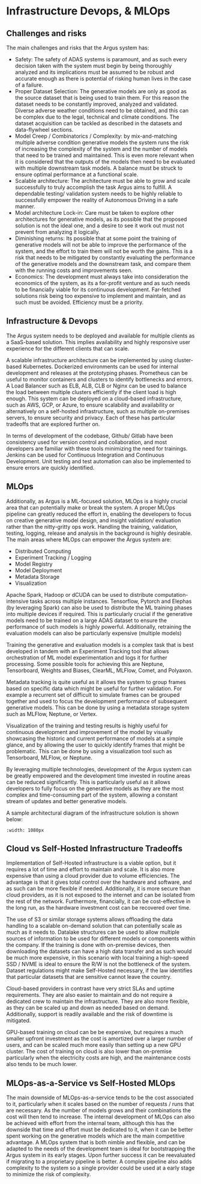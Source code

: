 
# Infrastructure Devops, & MLOps


## Challenges and risks

The main challenges and risks that the Argus system has:

- Safety: The safety of ADAS systems is paramount, and as such every decision taken with the system must begin by being thoroughly analyzed and its implications must be assumed to be robust and accurate enough as there is potential of risking human lives in the case of a failure.
- Proper Dataset Selection: The generative models are only as good as the source dataset that is being used to train them. For this reason the dataset needs to be constantly improved, analyzed and validated. Diverse adverse weather conditions need to be obtained, and this can be complex due to the legal, technical and climate conditions. The dataset acquisition can be tackled as described in the datasets and data-flywheel sections.
- Model Creep / Combinatorics / Complexity: by mix-and-matching multiple adverse condition generative models the system runs the risk of increasing the complexity of the system and the number of models that need to be trained and maintained. This is even more relevant when it is considered that the outputs of the models then need to be evaluated with multiple downstream task models. A balance must be struck to ensure optimal performance at a functional scale.
- Scalable architecture: The architecture must be able to grow and scale successfully to truly accomplish the task Argus aims to fulfill. A dependable testing/ validation system needs to be highly reliable to successfully empower the reality of Autonomous Driving in a safe manner.
- Model architecture Lock-in: Care must be taken to explore other architectures for generative models, as its possible that the proposed solution is not the ideal one, and a desire to see it work out must not prevent from analyzing it logically.
- Diminishing returns: Its possible that at some point the training of generative models will not be able to improve the performance of the system, and the effort to train them will not be worth the gains. This is a risk that needs to be mitigated by constantly evaluating the performance of the generative models and the downstream task, and compare them with the running costs and improvements seen.
- Economics: The development must always take into consideration the economics of the system, as its a for-profit venture and as such needs to be financially viable for its continuous development. Far-fetched solutions risk being too expensive to implement and maintain, and as such must be avoided. Efficiency must be a priority.

## Infrastructure & Devops
The Argus system needs to be deployed and available for multiple clients as a SaaS-based solution. This implies availability and highly responsive user experience for the different clients that can scale.

A scalable infrastructure architecture can be implemented by using cluster-based Kubernetes. Dockerized environments can be used for internal development and releases at the prototyping phases. Prometheus can be useful to monitor containers and clusters to identify bottlenecks and errors. A Load Balancer such as ELB, ALB, CLB or Nginx can be used to balance the load between multiple clusters efficiently if the client load is high enough. This system can be deployed on a cloud-based infrastructure, such as AWS, GCP, or Azure, to ensure scalability and availability or alternatively on a self-hosted infrastructure, such as multiple on-premises servers, to ensure security and privacy. Each of these has particular tradeoffs that are explored further on.

In terms of development of the codebase, Github/ Gitlab have been consistency used for version control and collaboration, and most developers are familiar with these tools minimizing the need for trainings. Jenkins can be used for Continuous Integration and Continuous Development. Unit testing and test automation can also be implemented to ensure errors are quickly identified.



## MLOps

Additionally, as Argus is a ML-focused solution, MLOps is a highly crucial area that can potentially make or break the system. A proper MLOps pipeline can greatly reduced the effort in, enabling the developers to focus on creative generative model design, and insight validation/ evaluation rather than the nitty-gritty ops work. Handling the training, validation, testing, logging, release and analysis in the background is highly desirable. The main areas where MLOps can empower the Argus system are:

- Distributed Computing
- Experiment Tracking / Logging
- Model Registry 
- Model Deployment
- Metadata Storage
- Visualization

Apache Spark, Hadoop or dCUDA can be used to distribute computation-intensive tasks across multiple instances. Tensorflow, Pytorch and Elephas (by leveraging Spark) can also be used to distribute the ML training phases into multiple devices if required. This is particularly crucial if the generative models need to be trained on a large ADAS dataset to ensure the performance of such models is highly powerful. Additionally, retraining the evaluation models can also be particularly expensive (multiple models)

Training the generative and evaluation models is a complex task that is best developed in tandem with an Experiment Tracking tool that allows orchestration of ML model experimentation and logs it for further processing. Some possible tools for achieving this are Neptune, Tensorboard, Weights and Biases, ClearML, MLFlow, Comet, and Polyaxon.  

Metadata tracking is quite useful as it allows the system to group frames based on specific data which might be useful for further validation. For example a recurrent set of difficult to simulate frames can be grouped together and used to focus the development performance of subsequent generative models. This can be done by using a metadata storage system such as MLFlow, Neptune, or Vertex.

Visualization of the training and testing results is highly useful for continuous development and improvement of the model by visually showcasing the historic and current performance of models at a simple glance, and by allowing the user to quickly identify frames that might be problematic. This can be done by using a visualization tool such as Tensorboard, MLFlow, or Neptune.

By leveraging multiple technologies, development of the Argus system can be greatly empowered and the development time invested in routine areas can be reduced significantly. This is particularly useful as it allows developers to fully focus on the generative models as they are the most complex and time-consuming part of the system, allowing a constant stream of updates and better generative models.


A sample architectural diagram of the infrastructure solution is shown below:

```{image} ../_static/sample_arch.png
:width: 1080px
```

## Cloud vs Self-Hosted Infrastructure Tradeoffs

Implementation of Self-Hosted infrastructure is a viable option, but it requires a lot of time and effort to maintain and scale. It is also more expensive than using a cloud provider due to volume efficiencies. The advantage is that it gives total control over the hardware and software, and as such can be more flexible if needed. Additionally, it is more secure than cloud providers, as it is not exposed to the internet and can be isolated from the rest of the network. Furthermore, financially, it can be cost-effective in the long run, as the hardware investment cost can be recovered over time. 

The use of S3 or similar storage systems allows offloading the data handling to a scalable on-demand solution that can potentially scale as much as it needs to. Datalake structures can be used to allow multiple sources of information to be used for different models or components within the company. If the training is done with on-premise devices, then downloading the datasets can have a high data transfer and as such would be much more expensive, in this scenario with local training a high-speed SSD / NVME is ideal to ensure the R/W is not the bottleneck of the system. Dataset regulations might make Self-Hosted necessary, if the law identifies that particular datasets that are sensitive cannot leave the country.

Cloud-based providers in contrast have very strict SLAs and uptime requirements. They are also easier to maintain and do not require a dedicated crew to maintain the infrastructure. They are also more flexible, as they can be scaled up and down as needed based on demand. Additionally, support is readily available and the risk of downtime is mitigated. 

GPU-based training on cloud can be be expensive, but requires a much smaller upfront investment as the cost is amortized over a larger number of users, and can be scaled much more easily than setting up a new GPU cluster. The cost of training on cloud is also lower than on-premise particularly when the electricity costs are high, and the maintenance costs also tends to be much lower. 


## MLOps-as-a-Service vs Self-Hosted MLOps

The main downside of MLOps-as-a-service tends to be the cost associated to it, particularly when it scales based on the number of requests / runs that are necessary. As the number of models grows and their combinations the cost will then tend to increase. The internal development of MLOps can also be achieved with effort from the internal team, although this has the downside that time and effort must be dedicated to it, when it can be better spent working on the generative models which are the main competitive advantage. A MLOps system that is both nimble and flexible, and can be adapted to the needs of the development team is ideal for bootstrapping the Argus system in its early stages. Upon further success it can be reevaluated if migrating to a proprietary pipeline is better. A complex pipeline also adds complexity to the system so a single provider could be used at a early stage to minimize the risk of complexity.
